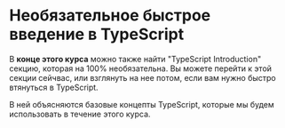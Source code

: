 # Необязательное быстрое введение в TypeScript

В **конце этого курса** можно также найти "TypeScript Introduction" секцию, которая на 100% необязательна.
Вы можете перейти к этой секции сейчвас, или взглянуть на нее потом, если вам нужно быстро втянуться в TypeScript.

В ней объясняются базовые концепты TypeScript, которые мы будем использовать в течение этого курса.
